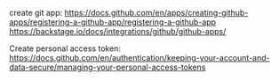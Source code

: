 create git app: https://docs.github.com/en/apps/creating-github-apps/registering-a-github-app/registering-a-github-app
https://backstage.io/docs/integrations/github/github-apps/

Create personal access token: https://docs.github.com/en/authentication/keeping-your-account-and-data-secure/managing-your-personal-access-tokens